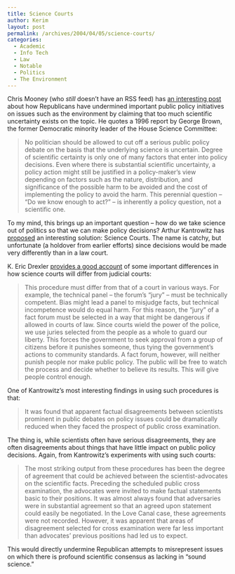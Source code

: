 ```yaml
---
title: Science Courts
author: Kerim
layout: post
permalink: /archives/2004/04/05/science-courts/
categories:
  - Academic
  - Info Tech
  - Law
  - Notable
  - Politics
  - The Environment
---
```

Chris Mooney (who *still* doesn&#8217;t have an RSS feed) has <a href="http://www.chriscmooney.com/blog.asp#685" onclick="_gaq.push(['_trackEvent', 'outbound-article', 'http://www.chriscmooney.com/blog.asp#685', 'an interesting post']);" >an interesting post</a> about how Republicans have undermined important public policy initiatives on issues such as the environment by claiming that too much scientific uncertainty exists on the topic. He quotes a 1996 report by George Brown, the former Democratic minority leader of the House Science Committee:

> No politician should be allowed to cut off a serious public policy debate on the basis that the underlying science is uncertain. Degree of scientific certainty is only one of many factors that enter into policy decisions. Even where there is substantial scientific uncertainty, a policy action might still be justified in a policy-maker&#8217;s view depending on factors such as the nature, distribution, and significance of the possible harm to be avoided and the cost of implementing the policy to avoid the harm. This perennial question &#8211; &#8220;Do we know enough to act?&#8221; &#8211; is inherently a policy question, not a scientific one.

To my mind, this brings up an important question &#8211; how do we take science out of politics so that we can make policy decisions? Arthur Kantrowitz has <a href="http://www.fplc.edu/risk/vol4/spring/kantro.htm" onclick="_gaq.push(['_trackEvent', 'outbound-article', 'http://www.fplc.edu/risk/vol4/spring/kantro.htm', 'proposed']);" >proposed</a> an interesting solution: Science Courts. The name is catchy, but unfortunate (a holdover from earlier efforts) since decisions would be made very differently than in a law court.

K. Eric Drexler <a href="http://www.foresight.org/EOC/EOC_Chapter_13.html" onclick="_gaq.push(['_trackEvent', 'outbound-article', 'http://www.foresight.org/EOC/EOC_Chapter_13.html', 'provides a good account']);" >provides a good account</a> of some important differences in how science courts will differ from judicial courts:

> This procedure must differ from that of a court in various ways. For example, the technical panel &#8211; the forum&#8217;s &#8220;jury&#8221; &#8211; must be technically competent. Bias might lead a panel to misjudge facts, but technical incompetence would do equal harm. For this reason, the &#8220;jury&#8221; of a fact forum must be selected in a way that might be dangerous if allowed in courts of law. Since courts wield the power of the police, we use juries selected from the people as a whole to guard our liberty. This forces the government to seek approval from a group of citizens before it punishes someone, thus tying the government&#8217;s actions to community standards. A fact forum, however, will neither punish people nor make public policy. The public will be free to watch the process and decide whether to believe its results. This will give people control enough. 

One of Kantrowitz&#8217;s most interesting findings in using such procedures is that:

> It was found that apparent factual disagreements between scientists prominent in public debates on policy issues could be dramatically reduced when they faced the prospect of public cross examination.

The thing is, while scientists often have serious disagreements, they are often disagreements about things that have little impact on public policy decisions. Again, from Kantrowitz&#8217;s experiments with using such courts:

> The most striking output from these procedures has been the degree of agreement that could be achieved between the scientist-advocates on the scientific facts. Preceding the scheduled public cross examination, the advocates were invited to make factual statements basic to their positions. It was almost always found that adversaries were in substantial agreement so that an agreed upon statement could easily be negotiated. In the Love Canal case, these agreements were not recorded. However, it was apparent that areas of disagreement selected for cross examination were far less important than advocates&#8217; previous positions had led us to expect.

This would directly undermine Republican attempts to misrepresent issues on which there is profound scientific consensus as lacking in &#8220;sound science.&#8221;

